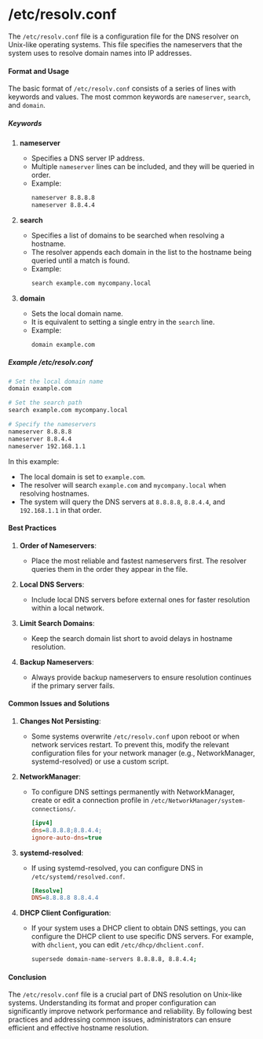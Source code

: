 # /etc/resolv.conf

The `/etc/resolv.conf` file is a configuration file for the DNS resolver on Unix-like operating systems. This file specifies the nameservers that the system uses to resolve domain names into IP addresses. 

#### Format and Usage

The basic format of `/etc/resolv.conf` consists of a series of lines with keywords and values. The most common keywords are `nameserver`, `search`, and `domain`.

##### Keywords

1. **nameserver**
   - Specifies a DNS server IP address.
   - Multiple `nameserver` lines can be included, and they will be queried in order.
   - Example:
     ```sh
     nameserver 8.8.8.8
     nameserver 8.8.4.4
     ```

2. **search**
   - Specifies a list of domains to be searched when resolving a hostname.
   - The resolver appends each domain in the list to the hostname being queried until a match is found.
   - Example:
     ```sh
     search example.com mycompany.local
     ```

3. **domain**
   - Sets the local domain name.
   - It is equivalent to setting a single entry in the `search` line.
   - Example:
     ```sh
     domain example.com
     ```

##### Example /etc/resolv.conf

```sh
# Set the local domain name
domain example.com

# Set the search path
search example.com mycompany.local

# Specify the nameservers
nameserver 8.8.8.8
nameserver 8.8.4.4
nameserver 192.168.1.1
```

In this example:
- The local domain is set to `example.com`.
- The resolver will search `example.com` and `mycompany.local` when resolving hostnames.
- The system will query the DNS servers at `8.8.8.8`, `8.8.4.4`, and `192.168.1.1` in that order.

#### Best Practices

1. **Order of Nameservers**:
   - Place the most reliable and fastest nameservers first. The resolver queries them in the order they appear in the file.

2. **Local DNS Servers**:
   - Include local DNS servers before external ones for faster resolution within a local network.

3. **Limit Search Domains**:
   - Keep the search domain list short to avoid delays in hostname resolution.

4. **Backup Nameservers**:
   - Always provide backup nameservers to ensure resolution continues if the primary server fails.

#### Common Issues and Solutions

1. **Changes Not Persisting**:
   - Some systems overwrite `/etc/resolv.conf` upon reboot or when network services restart. To prevent this, modify the relevant configuration files for your network manager (e.g., NetworkManager, systemd-resolved) or use a custom script.

2. **NetworkManager**:
   - To configure DNS settings permanently with NetworkManager, create or edit a connection profile in `/etc/NetworkManager/system-connections/`.
     ```ini
     [ipv4]
     dns=8.8.8.8;8.8.4.4;
     ignore-auto-dns=true
     ```

3. **systemd-resolved**:
   - If using systemd-resolved, you can configure DNS in `/etc/systemd/resolved.conf`.
     ```ini
     [Resolve]
     DNS=8.8.8.8 8.8.4.4
     ```

4. **DHCP Client Configuration**:
   - If your system uses a DHCP client to obtain DNS settings, you can configure the DHCP client to use specific DNS servers. For example, with `dhclient`, you can edit `/etc/dhcp/dhclient.conf`.
     ```sh
     supersede domain-name-servers 8.8.8.8, 8.8.4.4;
     ```

#### Conclusion

The `/etc/resolv.conf` file is a crucial part of DNS resolution on Unix-like systems. Understanding its format and proper configuration can significantly improve network performance and reliability. By following best practices and addressing common issues, administrators can ensure efficient and effective hostname resolution.

